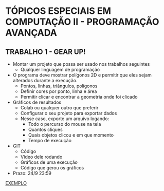
# TÓPICOS ESPECIAIS EM COMPUTAÇÃO II - PROGRAMAÇÃO AVANÇADA

## TRABALHO 1 - GEAR UP!

- Montar um projeto que possa ser usado nos trabalhos seguintes
    - Qualquer linguagem de programação
- O programa deve mostrar polígonos 2D e permitir que eles sejam alterados durante a execução.
    - Pontos, linhas, triângulos, polígonos
    - Definir cores por ponto, linha e área
    - Permitir clicar e encontrar a geometria onde foi clicado
- Gráficos de resultados
    - Colab ou qualquer outro que preferir
    - Configurar o seu projeto para exportar dados
    - Nesse caso, exporte um arquivo logando:
        - Todo o percurso do mouse na tela
        - Quantos cliques
        - Quais objetos clicou e em que momento
        - Tempo de execução
- GIT
    - Código
    - Vídeo dele rodando
    - Gráficos de uma execução
    - Código que gerou os gráficos
- Prazo: 24/9 23:59

[EXEMPLO](https://www.youtube.com/watch?v=lA38E33un94)
